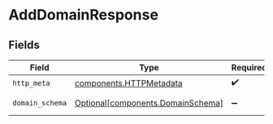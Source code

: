 # AddDomainResponse


## Fields

| Field                                                                        | Type                                                                         | Required                                                                     | Description                                                                  |
| ---------------------------------------------------------------------------- | ---------------------------------------------------------------------------- | ---------------------------------------------------------------------------- | ---------------------------------------------------------------------------- |
| `http_meta`                                                                  | [components.HTTPMetadata](../../models/components/httpmetadata.md)           | :heavy_check_mark:                                                           | N/A                                                                          |
| `domain_schema`                                                              | [Optional[components.DomainSchema]](../../models/components/domainschema.md) | :heavy_minus_sign:                                                           | The domain was added.                                                        |